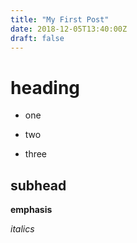 ```yaml
---
title: "My First Post"
date: 2018-12-05T13:40:00Z
draft: false
---
```


heading
=======

* one

* two 

* three

subhead
-------

**emphasis**

_italics_

